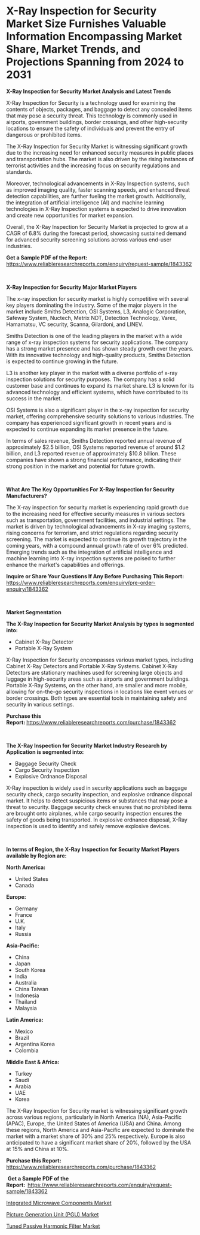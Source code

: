 <p><h1>X-Ray Inspection for Security Market Size Furnishes Valuable Information Encompassing Market Share, Market Trends, and Projections Spanning from 2024 to 2031</h1></p><p><strong>X-Ray Inspection for Security Market Analysis and Latest Trends</strong></p>
<p><p>X-Ray Inspection for Security is a technology used for examining the contents of objects, packages, and baggage to detect any concealed items that may pose a security threat. This technology is commonly used in airports, government buildings, border crossings, and other high-security locations to ensure the safety of individuals and prevent the entry of dangerous or prohibited items.</p><p>The X-Ray Inspection for Security Market is witnessing significant growth due to the increasing need for enhanced security measures in public places and transportation hubs. The market is also driven by the rising instances of terrorist activities and the increasing focus on security regulations and standards.</p><p>Moreover, technological advancements in X-Ray Inspection systems, such as improved imaging quality, faster scanning speeds, and enhanced threat detection capabilities, are further fueling the market growth. Additionally, the integration of artificial intelligence (AI) and machine learning technologies in X-Ray Inspection systems is expected to drive innovation and create new opportunities for market expansion.</p><p>Overall, the X-Ray Inspection for Security Market is projected to grow at a CAGR of 6.8% during the forecast period, showcasing sustained demand for advanced security screening solutions across various end-user industries.</p></p>
<p><strong>Get a Sample PDF of the Report:&nbsp;</strong> <a href="https://www.reliableresearchreports.com/enquiry/request-sample/1843362">https://www.reliableresearchreports.com/enquiry/request-sample/1843362</a></p>
<p>&nbsp;</p>
<p><strong>X-Ray Inspection for Security Major Market Players</strong></p>
<p><p>The x-ray inspection for security market is highly competitive with several key players dominating the industry. Some of the major players in the market include Smiths Detection, OSI Systems, L3, Analogic Corporation, Safeway System, Nuctech, Metrix NDT, Detection Technology, Varex, Hamamatsu, VC security, Scanna, Gilardoni, and LINEV.</p><p>Smiths Detection is one of the leading players in the market with a wide range of x-ray inspection systems for security applications. The company has a strong market presence and has shown steady growth over the years. With its innovative technology and high-quality products, Smiths Detection is expected to continue growing in the future.</p><p>L3 is another key player in the market with a diverse portfolio of x-ray inspection solutions for security purposes. The company has a solid customer base and continues to expand its market share. L3 is known for its advanced technology and efficient systems, which have contributed to its success in the market.</p><p>OSI Systems is also a significant player in the x-ray inspection for security market, offering comprehensive security solutions to various industries. The company has experienced significant growth in recent years and is expected to continue expanding its market presence in the future.</p><p>In terms of sales revenue, Smiths Detection reported annual revenue of approximately $2.5 billion, OSI Systems reported revenue of around $1.2 billion, and L3 reported revenue of approximately $10.8 billion. These companies have shown a strong financial performance, indicating their strong position in the market and potential for future growth.</p></p>
<p>&nbsp;</p>
<p><strong>What Are The Key Opportunities For X-Ray Inspection for Security Manufacturers?</strong></p>
<p><p>The X-ray inspection for security market is experiencing rapid growth due to the increasing need for effective security measures in various sectors such as transportation, government facilities, and industrial settings. The market is driven by technological advancements in X-ray imaging systems, rising concerns for terrorism, and strict regulations regarding security screening. The market is expected to continue its growth trajectory in the coming years, with a compound annual growth rate of over 6% predicted. Emerging trends such as the integration of artificial intelligence and machine learning into X-ray inspection systems are poised to further enhance the market's capabilities and offerings.</p></p>
<p><strong>Inquire or Share Your Questions If Any Before Purchasing This Report:</strong> <a href="https://www.reliableresearchreports.com/enquiry/pre-order-enquiry/1843362">https://www.reliableresearchreports.com/enquiry/pre-order-enquiry/1843362</a></p>
<p>&nbsp;</p>
<p><strong>Market Segmentation</strong></p>
<p><strong>The X-Ray Inspection for Security Market Analysis by types is segmented into:</strong></p>
<p><ul><li>Cabinet X-Ray Detector</li><li>Portable X-Ray System</li></ul></p>
<p><p>X-Ray Inspection for Security encompasses various market types, including Cabinet X-Ray Detectors and Portable X-Ray Systems. Cabinet X-Ray Detectors are stationary machines used for screening large objects and luggage in high-security areas such as airports and government buildings. Portable X-Ray Systems, on the other hand, are smaller and more mobile, allowing for on-the-go security inspections in locations like event venues or border crossings. Both types are essential tools in maintaining safety and security in various settings.</p></p>
<p><strong>Purchase this Report:&nbsp;</strong><a href="https://www.reliableresearchreports.com/purchase/1843362">https://www.reliableresearchreports.com/purchase/1843362</a></p>
<p>&nbsp;</p>
<p><strong>The X-Ray Inspection for Security Market Industry Research by Application is segmented into:</strong></p>
<p><ul><li>Baggage Security Check</li><li>Cargo Security Inspection</li><li>Explosive Ordnance Disposal</li></ul></p>
<p><p>X-Ray inspection is widely used in security applications such as baggage security check, cargo security inspection, and explosive ordnance disposal market. It helps to detect suspicious items or substances that may pose a threat to security. Baggage security check ensures that no prohibited items are brought onto airplanes, while cargo security inspection ensures the safety of goods being transported. In explosive ordnance disposal, X-Ray inspection is used to identify and safely remove explosive devices.</p></p>
<p>&nbsp;</p>
<p><strong>In terms of Region, the X-Ray Inspection for Security Market Players available by Region are:</strong></p>
<p>
    <p> <strong> North America: </strong>
        <ul>
            <li>United States</li>
            <li>Canada</li>
        </ul>
        </p> 
    <p> <strong> Europe: </strong>
        <ul>
            <li>Germany</li>
            <li>France</li>
            <li>U.K.</li>
            <li>Italy</li>
            <li>Russia</li>
        </ul>
        </p> 
    <p> <strong> Asia-Pacific: </strong>
        <ul>
            <li>China</li>
            <li>Japan</li>
            <li>South Korea</li>
            <li>India</li>
            <li>Australia</li>
            <li>China Taiwan</li>
            <li>Indonesia</li>
            <li>Thailand</li>
            <li>Malaysia</li>
        </ul>
        </p> 
    <p> <strong> Latin America: </strong>
        <ul>
            <li>Mexico</li>
            <li>Brazil</li>
            <li>Argentina Korea</li>
            <li>Colombia</li>
        </ul>
        </p> 
    <p> <strong> Middle East & Africa: </strong>
        <ul>
            <li>Turkey</li>
            <li>Saudi</li>
            <li>Arabia</li>
            <li>UAE</li>
            <li>Korea</li>
        </ul>
    </p>
    </p>
<p><p>The X-Ray Inspection for Security market is witnessing significant growth across various regions, particularly in North America (NA), Asia-Pacific (APAC), Europe, the United States of America (USA) and China. Among these regions, North America and Asia-Pacific are expected to dominate the market with a market share of 30% and 25% respectively. Europe is also anticipated to have a significant market share of 20%, followed by the USA at 15% and China at 10%.</p></p>
<p><strong>Purchase this Report: </strong><a href="https://www.reliableresearchreports.com/purchase/1843362">https://www.reliableresearchreports.com/purchase/1843362</a></p>
<p>&nbsp;<strong>Get a Sample PDF of the Report:&nbsp;&nbsp;</strong><a href="https://www.reliableresearchreports.com/enquiry/request-sample/1843362">https://www.reliableresearchreports.com/enquiry/request-sample/1843362</a></p>
<p><strong></strong></p>
<p><p><a href="https://github.com/peachesmcdowel1/Market-Research-Report-List-2/blob/main/integrated-microwave-components-market.md">Integrated Microwave Components Market</a></p><p><a href="https://github.com/redneck06/Market-Research-Report-List-2/blob/main/picture-generation-unit-pgu-market.md">Picture Generation Unit (PGU) Market</a></p><p><a href="https://github.com/nicoletavirag/Market-Research-Report-List-2/blob/main/tuned-passive-harmonic-filter-market.md">Tuned Passive Harmonic Filter Market</a></p></p>